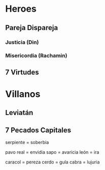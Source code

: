 # Heroes
## Pareja Dispareja
### Justicia (Din)
### Misericordia (Rachamin)

## 7 Virtudes

# Villanos
## Leviatán

## 7 Pecados Capitales
serpiente = soberbia

pavo real = envidia
sapo = avaricia
león = ira

caracol = pereza
cerdo = gula
cabra = lujuria